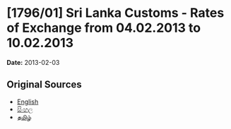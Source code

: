 # [1796/01] Sri Lanka Customs - Rates of Exchange from 04.02.2013 to 10.02.2013

**Date:** 2013-02-03

## Original Sources

- [English](https://documents.gov.lk/view/extra-gazettes/2013/2/1796-01_E.pdf)
- [සිංහල](https://documents.gov.lk/view/extra-gazettes/2013/2/1796-01_S.pdf)
- [தமிழ்](https://documents.gov.lk/view/extra-gazettes/2013/2/1796-01_T.pdf)
